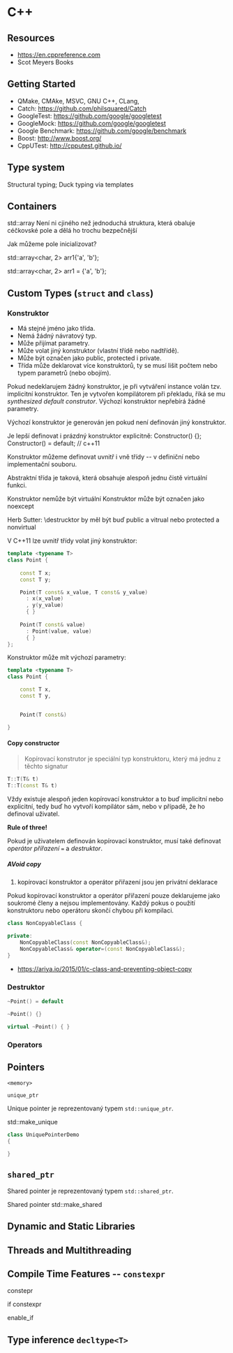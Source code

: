 # C++

## Resources

- https://en.cppreference.com
- Scot Meyers Books


## Getting Started


+ QMake, CMAke, MSVC, GNU C++, CLang, 
+ Catch: https://github.com/philsquared/Catch
+ GoogleTest: https://github.com/google/googletest
+ GoogleMock: https://github.com/google/googletest
+ Google Benchmark: https://github.com/google/benchmark
+ Boost: http://www.boost.org/
+ CppUTest: http://cpputest.github.io/



## Type system

Structural typing; Duck typing via templates

## Containers

std::array
Není ni cjiného než jednoduchá struktura, která obaluje céčkovské pole a dělá ho trochu bezpečnější

Jak můžeme pole inicializovat?


std::array<char, 2> arr1{'a', 'b'};

std::array<char, 2> arr1 = {'a', 'b'};


## Custom Types (`struct` and `class`)

### Konstruktor


- Má stejné jméno jako třída.
- Nemá žádný návratový typ.
- Může přijímat parametry.
- Může volat jiný konstruktor (vlastní třídě nebo nadtřídě).
- Může být označen jako public, protected i private.
- Třída může deklarovat více konstruktorů, ty se musí lišit počtem nebo typem 
  parametrů (nebo obojím).

Pokud nedeklarujem žádný konstruktor, je při vytváření instance volán tzv. 
implicitní konstruktor. Ten je vytvořen kompilátorem při překladu, říká se
mu *synthesized default construtor*. Výchozí konstruktor nepřebírá žádné parametry.

Výchozí konstruktor je generován jen pokud není definován jiný konstruktor.

Je lepší definovat i prázdný konstruktor explicitně:
    Constructor() {};
    Constructor() = default; // c++11

Konstruktor můžeme definovat uvnitř i vně třídy -- v definiční nebo 
implementační souboru.

Abstraktní třída je taková, která obsahuje alespoň jednu čistě virtuální funkci.

Konstruktor nemůže být virtuální 
Konstruktor může být označen jako noexcept

Herb Sutter:
\destrucktor by měl být buď public a vitrual nebo protected a nonvirtual


V C++11 lze uvnitř třídy volat jiný konstruktor:
		
```c++
template <typename T>
class Point {
	
	const T x;
	const T y;

	Point(T const& x_value, T const& y_value) 
	  : x(x_value)
	  , y(y_value) 
	  { }
	
	Point(T const& value)
	  : Point(value, value) 
	  { }
};
```

Konstruktor může mít výchozí parametry:

```c++
template <typename T>
class Point {

	const T x, 
	const T y,


	Point(T const&)

}
```

#### Copy constructor

> Kopírovací konstrutor je speciální typ konstruktoru, který má jednu z těchto signatur

```c++
T::T(T& t)
T::T(const T& t)
````

Vždy existuje alespoň jeden kopírovací konstruktor a to buď implicitní nebo explicitní,
tedy buď ho vytvoří kompilátor sám, nebo v případě, že ho definoval uživatel.

**Rule of three!**

Pokud je uživatelem definován kopírovací konstruktor, musí také definovat *operátor přířazení* `=` a *destruktor*.

##### AVoid copy

1. kopírovací konstruktor a operátor přiřazení jsou jen privátní deklarace

Pokud kopírovací konstruktor a operátor přiřazení pouze deklarujeme jako soukromé členy a nejsou implementovány. Každý pokus o použití konstruktoru nebo operátoru skončí chybou při kompilaci.

```c++
class NonCopyableClass {
    
private:
    NonCopyableClass(const NonCopyableClass&);
    NonCopyableClass& operator=(const NonCopyableClass&);
}
```

+ https://ariya.io/2015/01/c-class-and-preventing-object-copy

### Destruktor

```c++
~Point() = default

~Point() {}

virtual ~Point() { }

```

### Operators


## Pointers

 `<memory>`

 `unique_ptr`

Unique pointer je reprezentovaný typem `std::unique_ptr`.

std::make_unique

```cpp
class UniquePointerDemo 
{

}
```
## `shared_ptr`

Shared pointer je reprezentovaný typem `std::shared_ptr`.

Shared pointer
std::make_shared


## Dynamic and Static Libraries


## Threads and Multithreading


## Compile Time Features -- `constexpr`


constepr

if constexpr

enable_if


## Type inference `decltype<T>`

